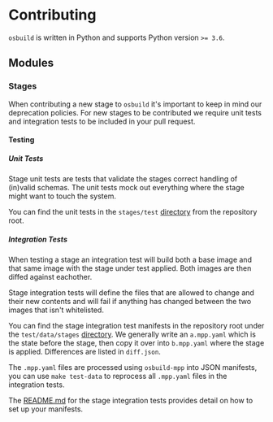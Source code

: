 # Contributing

`osbuild` is written in Python and supports Python version `>= 3.6`.

## Modules

### Stages

When contributing a new stage to `osbuild` it's important to keep in mind our deprecation policies. For new stages to be contributed we require unit tests and integration tests to be included in your pull request.

#### Testing

##### Unit Tests

Stage unit tests are tests that validate the stages correct handling of (in)valid schemas. The unit tests mock out everything where the stage might want to touch the system.

You can find the unit tests in the `stages/test` [directory](https://github.com/osbuild/osbuild/tree/main/stages/test) from the repository root.

##### Integration Tests

When testing a stage an integration test will build both a base image and that same image with the stage under test applied. Both images are then diffed against eachother.

Stage integration tests will define the files that are allowed to change and their new contents and will fail if anything has changed between the two images that isn't whitelisted.

You can find the stage integration test manifests in the repository root under the `test/data/stages` [directory](https://github.com/osbuild/osbuild/blob/main/test/data/stages/). We generally write an `a.mpp.yaml` which is the state before the stage, then copy it over into `b.mpp.yaml` where the stage is applied. Differences are listed in `diff.json`.

The `.mpp.yaml` files are processed using `osbuild-mpp` into JSON manifests, you can use `make test-data` to reprocess all `.mpp.yaml` files in the integration tests.

The [README.md](https://github.com/osbuild/osbuild/blob/main/test/data/stages/README.md) for the stage integration tests provides detail on how to set up your manifests.
